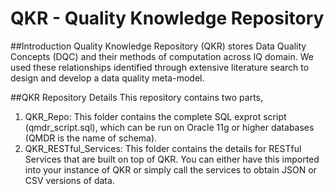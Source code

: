 # QKR - Quality Knowledge Repository

##Introduction
Quality Knowledge Repository (QKR) stores Data Quality Concepts (DQC) and their methods of computation across IQ domain. We used these relationships identified through extensive literature search to design and develop a data quality meta-model.

##QKR Repository Details
This repository contains two parts, 
1. QKR_Repo: This folder contains the complete SQL exprot script (qmdr_script.sql), which can be run on Oracle 11g or higher databases (QMDR is the name of schema).
2. QKR_RESTful_Services: This folder contains the details for RESTful Services that are built on top of QKR. You can either have this imported into your instance of QKR or simply call the services to obtain JSON or CSV versions of data.



